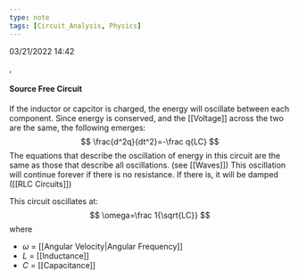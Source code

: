 ```yaml
---
type: note
tags: [Circuit_Analysis, Physics]
---
```

03/21/2022 14:42

 , 

#### Source Free Circuit
If the inductor or capcitor is charged, the energy will oscillate between each component. Since energy is conserved, and the [[Voltage]] across the two are the same, the following emerges:
$$
\frac{d^2q}{dt^2}=-\frac q{LC}
$$
The equations that describe the oscillation of energy in this circuit are the same as those that describe all oscillations. (see [[Waves]]) This oscillation will continue forever if there is no resistance. If there is, it will be damped ([[RLC Circuits]])

This circuit oscillates at:
$$
\omega=\frac 1{\sqrt{LC}}
$$
where
- $\omega$ = [[Angular Velocity|Angular Frequency]]
- $L$ = [[Inductance]]
- $C$ = [[Capacitance]]
